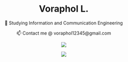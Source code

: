 <h1 align="center">Voraphol L.</h1>

<p align="center">🔭 Studying Information and Communication Engineering</p>
<p align="center">📫 Contact me @ voraphol12345@gmail.com</p>


<p align="center">
  <a href="https://github.com/oatkup1a"><img src="https://github-readme-stats-git-masterrstaa-rickstaa.vercel.app/api/top-langs/?username=oatkup1a&hide_border=true&layout=compact&show_icons=true"></a>
<p align="center">
  <a href="https://github.com/oatkup1a"><img src="https://github-readme-stats.vercel.app/api?username=oatkup1a&show_icons=true&hide_border=true"></a>
